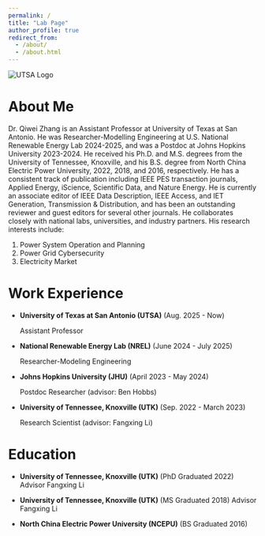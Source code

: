 ```yaml
---
permalink: /
title: "Lab Page"
author_profile: true
redirect_from: 
  - /about/
  - /about.html
---
```


![UTSA Logo](https://qzhang41.github.io/images/logo.png)

# About Me
Dr. Qiwei Zhang is an Assistant Professor at University of Texas at San Antonio. He was Researcher-Modelling Engineering at U.S. National Renewable Energy Lab 2024-2025, and was a Postdoc at Johns Hopkins University 2023-2024. He received his Ph.D. and M.S. degrees from the University of Tennessee, Knoxville, and his B.S. degree from North China Electric Power University, 2022, 2018, and 2016, respectively. He has a consistent track of publication including IEEE PES transaction journals, Applied Energy, iScience, Scientific Data, and Nature Energy. He is currently an associate editor of IEEE Data Description, IEEE Access, and IET Generation, Transmission & Distribution, and has been an outstanding reviewer and guest editors for several other journals. He collaborates closely with national labs, universities, and industry partners. His research interests include:
1. Power System Operation and Planning
2. Power Grid Cybersecurity
3. Electricity Market

# Work Experience

* **University of Texas at San Antonio (UTSA)** (Aug. 2025 - Now)

  Assistant Professor

* **National Renewable Energy Lab (NREL)** (June 2024 - July 2025)

  Researcher-Modeling Engineering

* **Johns Hopkins University (JHU)** (April 2023 - May 2024)

    Postdoc Researcher (advisor: Ben Hobbs)

* **University of Tennessee, Knoxville (UTK)** (Sep. 2022 - March 2023)

    Research Scientist (advisor: Fangxing Li)

# Education

* **University of Tennessee, Knoxville (UTK)** (PhD Graduated 2022)
   Advisor Fangxing Li

* **University of Tennessee, Knoxville (UTK)** (MS Graduated 2018)
   Advisor Fangxing Li

* **North China Electric Power University (NCEPU)** (BS Graduated 2016)

